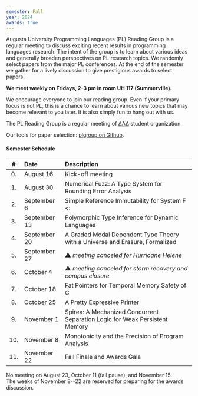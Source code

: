 ```yaml
---
semester: Fall
year: 2024
awards: true
---
```


Augusta University Programming Languages (PL) Reading Group is a regular meeting to discuss exciting recent results in programming languages research.
The intent of the group is to learn about various ideas and generally broaden perspectives on PL research topics.
We randomly select papers from the major PL conferences. 
At the end of the semester we gather for a lively discussion to give prestigious awards to select papers.

**We meet weekly on Fridays, 2-3 pm in room UH 117 (Summerville).**

We encourage everyone to join our reading group. Even if your primary focus is not PL, this is a chance to learn about various new topics that may become relevant to you later.
It is also simply fun to hang out with us.

The PL Reading Group is a regular meeting of [ΔΛΔ](https://augusta.presence.io/organization/delta-lambda-delta) student organization.

Our tools for paper selection: [plgroup on Github](https://github.com/the-au-forml-lab/plgroup).

#### Semester Schedule

| \#  | Date         | Description                                                                  |
|:---:|:-------------|:-----------------------------------------------------------------------------|
| 0.  | August 16    | Kick-off meeting                                                             |
| 1.  | August 30    | Numerical Fuzz: A Type System for Rounding Error Analysis                    |
| 2.  | September 6  | Simple Reference Immutability for System F <:                                | 
| 3.  | September 13 | Polymorphic Type Inference for Dynamic Languages                             |
| 4.  | September 20 | A Graded Modal Dependent Type Theory with a Universe and Erasure, Formalized |
| 5.  | September 27 | ⚠️ _meeting canceled for Hurricane Helene_                                    |
| 6.  | October 4    | ⚠️ _meeting canceled for storm recovery and campus closure_                   |
| 7.  | October 18   | Fat Pointers for Temporal Memory Safety of C                                 |
| 8.  | October 25   | A Pretty Expressive Printer                                                  |
| 9.  | November 1   | Spirea: A Mechanized Concurrent Separation Logic for Weak Persistent Memory  |
| 10. | November 8   | Monotonicity and the Precision of Program Analysis                                                           |
| 11. | November 22  | Fall Finale and Awards Gala                                                  |

No meeting on August 23, October 11 (fall pause), and November 15.   
The weeks of November 8--22 are reserved for preparing for the awards discussion.
